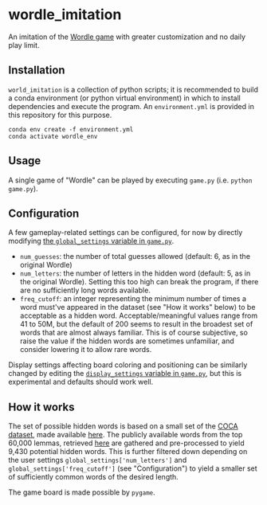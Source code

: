 # wordle_imitation

An imitation of the [Wordle game](https://www.nytimes.com/games/wordle/index.html) with greater customization and no daily play limit.

## Installation

`world_imitation` is a collection of python scripts; it is recommended to build a conda environment (or python virtual environment) in which to install dependencies and execute the program. An `environment.yml` is provided in this repository for this purpose.

```
conda env create -f environment.yml
conda activate wordle_env
```

## Usage

A single game of "Wordle" can be played by executing `game.py` (i.e. `python game.py`).

## Configuration

A few gameplay-related settings can be configured, for now by directly modifying [the `global_settings` variable in `game.py`](https://github.com/Nick-Eagles/wordle_imitation/blob/e734b141ac9e6f9e8a6b703b3c76895be3eee084/game.py#L15-L19).

* `num_guesses`: the number of total guesses allowed (default: 6, as in the original Wordle)
* `num_letters`: the number of letters in the hidden word (default: 5, as in the original Wordle). Setting this too high can break the program, if there are no sufficiently long words available.
* `freq_cutoff`: an integer representing the minimum number of times a word must've appeared in the dataset (see "How it works" below) to be acceptable as a hidden word. Acceptable/meaningful values range from 41 to 50M, but the default of 200 seems to result in the broadest set of words that are almost always familiar. This is of course subjective, so raise the value if the hidden words are sometimes unfamiliar, and consider lowering it to allow rare words.

Display settings affecting board coloring and positioning can be similarly changed by editing the [`display_settings` variable in `game.py`](https://github.com/Nick-Eagles/wordle_imitation/blob/e734b141ac9e6f9e8a6b703b3c76895be3eee084/game.py#L21-L34), but this is experimental and defaults should work well.

## How it works

The set of possible hidden words is based on a small set of the [COCA dataset](https://www.english-corpora.org/coca/), made available [here](https://www.wordfrequency.info/samples.asp). The publicly available words from the top 60,000 lemmas, retrieved [here](https://github.com/Nick-Eagles/wordle_imitation/blob/e734b141ac9e6f9e8a6b703b3c76895be3eee084/data/download.sh) are gathered and pre-processed to yield 9,430 potential hidden words. This is further filtered down depending on the user settings `global_settings['num_letters']` and `global_settings['freq_cutoff']`  (see "Configuration") to yield a smaller set of sufficiently common words of the desired length.

The game board is made possible by `pygame`.
